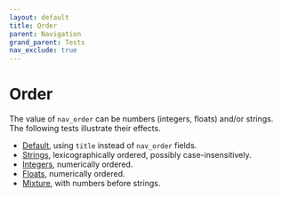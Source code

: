 ```yaml
---
layout: default
title: Order
parent: Navigation
grand_parent: Tests
nav_exclude: true
---
```


# Order

The value of `nav_order` can be numbers (integers, floats) and/or strings. The following tests illustrate their effects.

- [Default](default/), using `title` instead of `nav_order` fields.
- [Strings](strings/), lexicographically ordered, possibly case-insensitively.
- [Integers](integers/), numerically ordered.
- [Floats](floats/), numerically ordered.
- [Mixture](mixture/), with numbers before strings.
